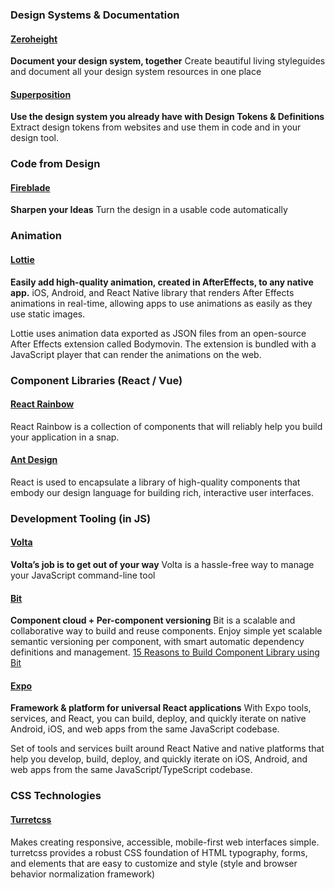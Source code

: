 ### Design Systems & Documentation
#### [Zeroheight](https://www.zeroheight.com/)
**Document your design system, together**
Create beautiful living styleguides and document all your design system resources in one place

#### [Superposition](https://superposition.design/)
**Use the design system you already have with Design Tokens & Definitions**
Extract design tokens from websites and use them in code and in your design tool.


### Code from Design
#### [Fireblade](https://fireblade.io/)
**Sharpen your Ideas**
Turn the design in a usable code automatically


### Animation
#### [Lottie](https://airbnb.design/lottie/#get-started)
**Easily add high-quality animation, created in AfterEffects, to any native app.**
iOS, Android, and React Native library that renders After Effects animations in real-time, allowing apps to use animations as easily as they use static images.

Lottie uses animation data exported as JSON files from an open-source After Effects extension called Bodymovin. The extension is bundled with a JavaScript player that can render the animations on the web.


### Component Libraries (React / Vue)
#### [React Rainbow](https://react-rainbow.io/#/GettingStarted)
React Rainbow is a collection of components that will reliably help you build your application in a snap.

#### [Ant Design](https://ant.design/components/button/)
React is used to encapsulate a library of high-quality components that embody our design language for building rich, interactive user interfaces.


### Development Tooling (in JS)
#### [Volta](https://docs.volta.sh/guide/)
**Volta’s job is to get out of your way**
Volta is a hassle-free way to manage your JavaScript command-line tool

#### [Bit](https://bit.dev/)
**Component cloud + Per-component versioning**
Bit is a scalable and collaborative way to build and reuse components. Enjoy simple yet scalable semantic versioning per component, with smart automatic dependency definitions and management.
[15 Reasons to Build Component Library using Bit](https://blog.bitsrc.io/15-reasons-to-build-your-component-library-in-bit-dev-93a514878863)

#### [Expo](https://expo.io/)
**Framework & platform for universal React applications**
With Expo tools, services, and React, you can build, deploy, and quickly iterate on native Android, iOS, and web apps from the same JavaScript codebase.

Set of tools and services built around React Native and native platforms that help you develop, build, deploy, and quickly iterate on iOS, Android, and web apps from the same JavaScript/TypeScript codebase.


### CSS Technologies
#### [Turretcss](https://turretcss.com/)
Makes creating responsive, accessible, mobile-first web interfaces simple. turretcss provides a robust CSS foundation of HTML typography, forms, and elements that are easy to customize and style (style and browser behavior normalization framework)





